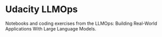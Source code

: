 # Udacity LLMOps
Notebooks and coding exercises from the LLMOps: Building Real-World Applications With Large Language Models. 